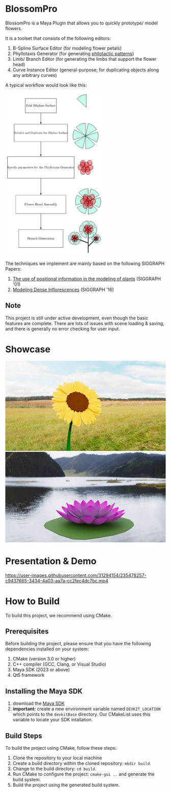 # BlossomPro
BlossomPro is a Maya Plugin that allows you to quickly prototype/ model flowers.

It is a toolset that consists of the following editors:
1. B-Spline Surface Editor (for modeling flower petals)
2. Phyllotaxis Generator (for generating [phllotactic patterns](https://en.wikipedia.org/wiki/Phyllotaxis))
3. Limb/ Branch Editor (for generating the limbs that support the flower head)
4. Curve Instance Editor (general-purpose; for duplicating objects along any arbitrary curves)

A typical workflow would look like this:

![](./imgs/workflow.png)

The techniques we implement are mainly based on the following SIGGRAPH Papers:

1. [The use of positional information in the modeling of plants](http://algorithmicbotany.org/papers/sigcourse.2003/2-27-positional.pdf) (SIGGRAPH '01)
2. [Modeling Dense Inflorescences](http://algorithmicbotany.org/papers/inflorescence.sig16.html) (SIGGRAPH '16) 

## Note
This project is still under active development, even though the basic features are complete. There are lots of issues with scene loading & saving, and there is generally no error checking for user input.

# Showcase
![](./imgs/1.jpg)
![](./imgs/2.jpg)

# Presentation & Demo
https://user-images.githubusercontent.com/31294154/235478257-c9437665-3434-4a03-aa7a-cc2fec4dc7bc.mp4

# How to Build
To build this project, we recommend using CMake.

## Prerequisites
Before building the project, please ensure that you have the following dependencies installed on your system:

1. CMake (version 3.0 or higher)
2. C++ compiler (GCC, Clang, or Visual Studio)
3. Maya SDK (2023 or above)
4. Qt5 framework

## Installing the Maya SDK
1. download the [Maya SDK](https://autodesk-adn-transfer.s3-us-west-2.amazonaws.com/ADN+Extranet/M%26E/Maya/devkit+2023/Autodesk_Maya_2023_3_Update_DEVKIT_Windows.zip) 
2. **important:** create a new environment variable named `DEVKIT_LOCATION` which points to the `devkitBase` directory. Our CMakeList uses this variable to locate your SDK intallation.

## Build Steps
To build the project using CMake, follow these steps:

1. Clone the repository to your local machine
2. Create a build directory within the cloned repository: `mkdir build`.
3. Change to the build directory: `cd build`.
4. Run CMake to configure the project: `cmake-gui ..` and generate the build system.
5. Build the project using the generated build system.

